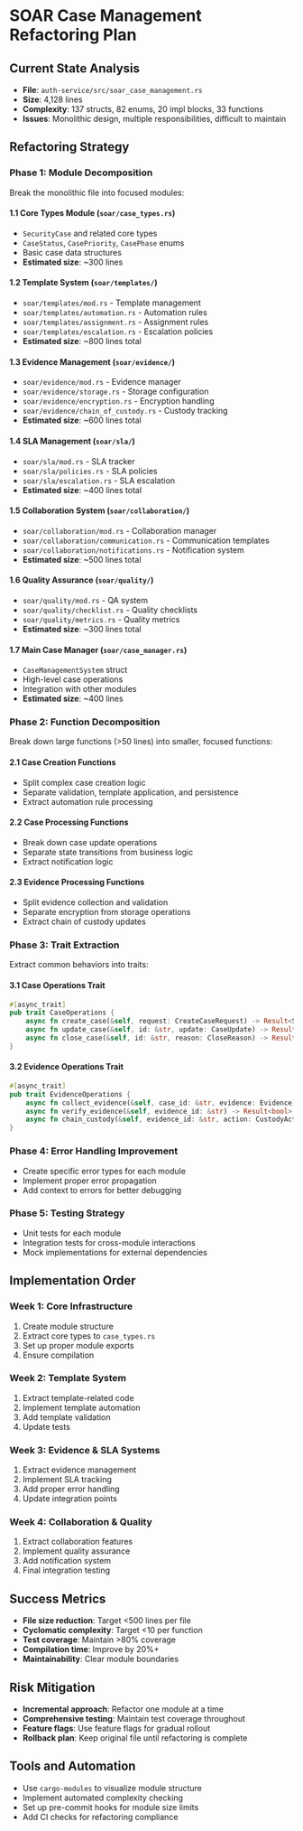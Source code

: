 # SOAR Case Management Refactoring Plan

## Current State Analysis
- **File**: `auth-service/src/soar_case_management.rs`
- **Size**: 4,128 lines
- **Complexity**: 137 structs, 82 enums, 20 impl blocks, 33 functions
- **Issues**: Monolithic design, multiple responsibilities, difficult to maintain

## Refactoring Strategy

### Phase 1: Module Decomposition
Break the monolithic file into focused modules:

#### 1.1 Core Types Module (`soar/case_types.rs`)
- `SecurityCase` and related core types
- `CaseStatus`, `CasePriority`, `CasePhase` enums
- Basic case data structures
- **Estimated size**: ~300 lines

#### 1.2 Template System (`soar/templates/`)
- `soar/templates/mod.rs` - Template management
- `soar/templates/automation.rs` - Automation rules
- `soar/templates/assignment.rs` - Assignment rules
- `soar/templates/escalation.rs` - Escalation policies
- **Estimated size**: ~800 lines total

#### 1.3 Evidence Management (`soar/evidence/`)
- `soar/evidence/mod.rs` - Evidence manager
- `soar/evidence/storage.rs` - Storage configuration
- `soar/evidence/encryption.rs` - Encryption handling
- `soar/evidence/chain_of_custody.rs` - Custody tracking
- **Estimated size**: ~600 lines total

#### 1.4 SLA Management (`soar/sla/`)
- `soar/sla/mod.rs` - SLA tracker
- `soar/sla/policies.rs` - SLA policies
- `soar/sla/escalation.rs` - SLA escalation
- **Estimated size**: ~400 lines total

#### 1.5 Collaboration System (`soar/collaboration/`)
- `soar/collaboration/mod.rs` - Collaboration manager
- `soar/collaboration/communication.rs` - Communication templates
- `soar/collaboration/notifications.rs` - Notification system
- **Estimated size**: ~500 lines total

#### 1.6 Quality Assurance (`soar/quality/`)
- `soar/quality/mod.rs` - QA system
- `soar/quality/checklist.rs` - Quality checklists
- `soar/quality/metrics.rs` - Quality metrics
- **Estimated size**: ~300 lines total

#### 1.7 Main Case Manager (`soar/case_manager.rs`)
- `CaseManagementSystem` struct
- High-level case operations
- Integration with other modules
- **Estimated size**: ~400 lines

### Phase 2: Function Decomposition
Break down large functions (>50 lines) into smaller, focused functions:

#### 2.1 Case Creation Functions
- Split complex case creation logic
- Separate validation, template application, and persistence
- Extract automation rule processing

#### 2.2 Case Processing Functions
- Break down case update operations
- Separate state transitions from business logic
- Extract notification logic

#### 2.3 Evidence Processing Functions
- Split evidence collection and validation
- Separate encryption from storage operations
- Extract chain of custody updates

### Phase 3: Trait Extraction
Extract common behaviors into traits:

#### 3.1 Case Operations Trait
```rust
#[async_trait]
pub trait CaseOperations {
    async fn create_case(&self, request: CreateCaseRequest) -> Result<SecurityCase>;
    async fn update_case(&self, id: &str, update: CaseUpdate) -> Result<SecurityCase>;
    async fn close_case(&self, id: &str, reason: CloseReason) -> Result<()>;
}
```

#### 3.2 Evidence Operations Trait
```rust
#[async_trait]
pub trait EvidenceOperations {
    async fn collect_evidence(&self, case_id: &str, evidence: Evidence) -> Result<String>;
    async fn verify_evidence(&self, evidence_id: &str) -> Result<bool>;
    async fn chain_custody(&self, evidence_id: &str, action: CustodyAction) -> Result<()>;
}
```

### Phase 4: Error Handling Improvement
- Create specific error types for each module
- Implement proper error propagation
- Add context to errors for better debugging

### Phase 5: Testing Strategy
- Unit tests for each module
- Integration tests for cross-module interactions
- Mock implementations for external dependencies

## Implementation Order

### Week 1: Core Infrastructure
1. Create module structure
2. Extract core types to `case_types.rs`
3. Set up proper module exports
4. Ensure compilation

### Week 2: Template System
1. Extract template-related code
2. Implement template automation
3. Add template validation
4. Update tests

### Week 3: Evidence & SLA Systems
1. Extract evidence management
2. Implement SLA tracking
3. Add proper error handling
4. Update integration points

### Week 4: Collaboration & Quality
1. Extract collaboration features
2. Implement quality assurance
3. Add notification system
4. Final integration testing

## Success Metrics
- **File size reduction**: Target <500 lines per file
- **Cyclomatic complexity**: Target <10 per function
- **Test coverage**: Maintain >80% coverage
- **Compilation time**: Improve by 20%+
- **Maintainability**: Clear module boundaries

## Risk Mitigation
- **Incremental approach**: Refactor one module at a time
- **Comprehensive testing**: Maintain test coverage throughout
- **Feature flags**: Use feature flags for gradual rollout
- **Rollback plan**: Keep original file until refactoring is complete

## Tools and Automation
- Use `cargo-modules` to visualize module structure
- Implement automated complexity checking
- Set up pre-commit hooks for module size limits
- Add CI checks for refactoring compliance
